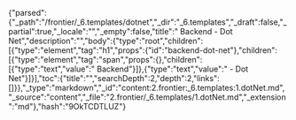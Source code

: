 {"parsed":{"_path":"/frontier/_6.templates/dotnet","_dir":"_6.templates","_draft":false,"_partial":true,"_locale":"","_empty":false,"title":" Backend - Dot Net","description":"","body":{"type":"root","children":[{"type":"element","tag":"h1","props":{"id":"backend-dot-net"},"children":[{"type":"element","tag":"span","props":{},"children":[{"type":"text","value":" Backend"}]},{"type":"text","value":" - Dot Net"}]}],"toc":{"title":"","searchDepth":2,"depth":2,"links":[]}},"_type":"markdown","_id":"content:2.frontier:_6.templates:1.dotNet.md","_source":"content","_file":"2.frontier/_6.templates/1.dotNet.md","_extension":"md"},"hash":"9OkTCDTLUZ"}
